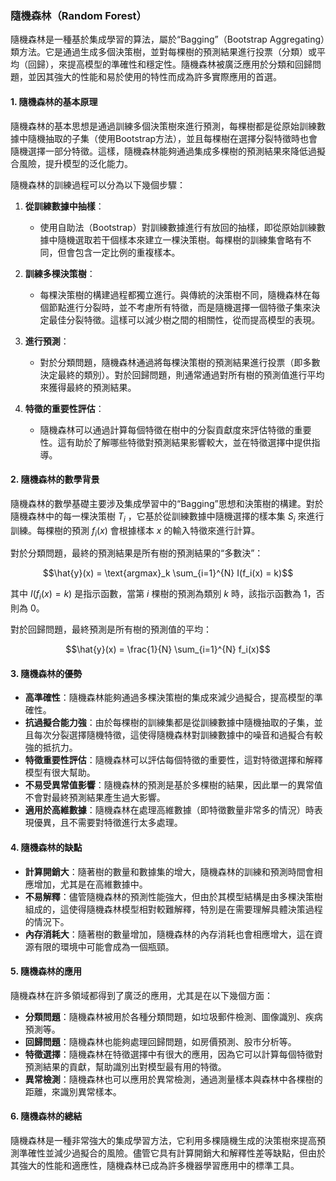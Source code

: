 ### 隨機森林（Random Forest）

隨機森林是一種基於集成學習的算法，屬於“Bagging”（Bootstrap Aggregating）類方法。它是通過生成多個決策樹，並對每棵樹的預測結果進行投票（分類）或平均（回歸），來提高模型的準確性和穩定性。隨機森林被廣泛應用於分類和回歸問題，並因其強大的性能和易於使用的特性而成為許多實際應用的首選。

#### 1. **隨機森林的基本原理**

隨機森林的基本思想是通過訓練多個決策樹來進行預測，每棵樹都是從原始訓練數據中隨機抽取的子集（使用Bootstrap方法），並且每棵樹在選擇分裂特徵時也會隨機選擇一部分特徵。這樣，隨機森林能夠通過集成多棵樹的預測結果來降低過擬合風險，提升模型的泛化能力。

隨機森林的訓練過程可以分為以下幾個步驟：

1. **從訓練數據中抽樣**：
   - 使用自助法（Bootstrap）對訓練數據進行有放回的抽樣，即從原始訓練數據中隨機選取若干個樣本來建立一棵決策樹。每棵樹的訓練集會略有不同，但會包含一定比例的重複樣本。

2. **訓練多棵決策樹**：
   - 每棵決策樹的構建過程都獨立進行。與傳統的決策樹不同，隨機森林在每個節點進行分裂時，並不考慮所有特徵，而是隨機選擇一個特徵子集來決定最佳分裂特徵。這樣可以減少樹之間的相關性，從而提高模型的表現。

3. **進行預測**：
   - 對於分類問題，隨機森林通過將每棵決策樹的預測結果進行投票（即多數決定最終的類別）。對於回歸問題，則通常通過對所有樹的預測值進行平均來獲得最終的預測結果。

4. **特徵的重要性評估**：
   - 隨機森林可以通過計算每個特徵在樹中的分裂貢獻度來評估特徵的重要性。這有助於了解哪些特徵對預測結果影響較大，並在特徵選擇中提供指導。

#### 2. **隨機森林的數學背景**

隨機森林的數學基礎主要涉及集成學習中的“Bagging”思想和決策樹的構建。對於隨機森林中的每一棵決策樹  $`T_i`$ ，它基於從訓練數據中隨機選擇的樣本集  $`S_i`$  來進行訓練。每棵樹的預測  $`f_i(x)`$  會根據樣本  $`x`$  的輸入特徵來進行計算。

對於分類問題，最終的預測結果是所有樹的預測結果的“多數決”：

$$\hat{y}(x) = \text{argmax}_k \sum_{i=1}^{N} I(f_i(x) = k)$$

其中  $`I(f_i(x) = k)`$  是指示函數，當第  $`i`$  棵樹的預測為類別  $`k`$  時，該指示函數為 1，否則為 0。

對於回歸問題，最終預測是所有樹的預測值的平均：

$$\hat{y}(x) = \frac{1}{N} \sum_{i=1}^{N} f_i(x)$$

#### 3. **隨機森林的優勢**

- **高準確性**：隨機森林能夠通過多棵決策樹的集成來減少過擬合，提高模型的準確性。
- **抗過擬合能力強**：由於每棵樹的訓練集都是從訓練數據中隨機抽取的子集，並且每次分裂選擇隨機特徵，這使得隨機森林對訓練數據中的噪音和過擬合有較強的抵抗力。
- **特徵重要性評估**：隨機森林可以評估每個特徵的重要性，這對特徵選擇和解釋模型有很大幫助。
- **不易受異常值影響**：隨機森林的預測是基於多棵樹的結果，因此單一的異常值不會對最終預測結果產生過大影響。
- **適用於高維數據**：隨機森林在處理高維數據（即特徵數量非常多的情況）時表現優異，且不需要對特徵進行太多處理。

#### 4. **隨機森林的缺點**

- **計算開銷大**：隨著樹的數量和數據集的增大，隨機森林的訓練和預測時間會相應增加，尤其是在高維數據中。
- **不易解釋**：儘管隨機森林的預測性能強大，但由於其模型結構是由多棵決策樹組成的，這使得隨機森林模型相對較難解釋，特別是在需要理解具體決策過程的情況下。
- **內存消耗大**：隨著樹的數量增加，隨機森林的內存消耗也會相應增大，這在資源有限的環境中可能會成為一個瓶頸。

#### 5. **隨機森林的應用**

隨機森林在許多領域都得到了廣泛的應用，尤其是在以下幾個方面：

- **分類問題**：隨機森林被用於各種分類問題，如垃圾郵件檢測、圖像識別、疾病預測等。
- **回歸問題**：隨機森林也能夠處理回歸問題，如房價預測、股市分析等。
- **特徵選擇**：隨機森林在特徵選擇中有很大的應用，因為它可以計算每個特徵對預測結果的貢獻，幫助識別出對模型最有用的特徵。
- **異常檢測**：隨機森林也可以應用於異常檢測，通過測量樣本與森林中各棵樹的距離，來識別異常樣本。

#### 6. **隨機森林的總結**

隨機森林是一種非常強大的集成學習方法，它利用多棵隨機生成的決策樹來提高預測準確性並減少過擬合的風險。儘管它具有計算開銷大和解釋性差等缺點，但由於其強大的性能和適應性，隨機森林已成為許多機器學習應用中的標準工具。